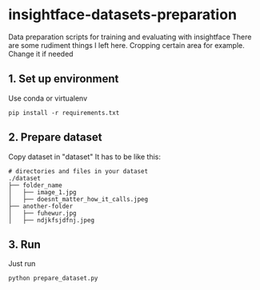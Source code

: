 # insightface-datasets-preparation
Data preparation scripts for training and evaluating with insightface
There are some rudiment things I left here. Cropping certain area for example. Change it if needed

## 1. Set up environment

Use conda or virtualenv
```shell
pip install -r requirements.txt
```

## 2. Prepare dataset

Copy dataset in "dataset"
It has to be like this:
```shell
# directories and files in your dataset
./dataset
├── folder_name
│   ├── image_1.jpg
│   ├── doesnt_matter_how_it_calls.jpeg
├── another-folder
│   ├── fuhewur.jpg
│   ├── ndjkfsjdfnj.jpeg
```

## 3. Run
Just run
```shell
python prepare_dataset.py
```
